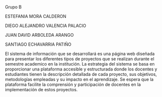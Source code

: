 Grupo B


ESTEFANIA MORA CALDERON

DIEGO ALEJANDRO VALENCIA PALACIO

JUAN DAVID ARBOLEDA ARANGO

SANTIAGO ECHAVARRIA PATIÑO

El sistema de información que se desarrollará es una página web diseñada para presentar los diferentes tipos de proyectos que se realizan durante el semestre academico en la institución. La estrategia del sistema se basa en proporcionar una plataforma accesible y estructurada donde los docentes y estudiantes tienen la descripción detallada de cada proyecto, sus objetivos, metodologías empleadas y su impacto en el aprendizaje. Se espera que la plataforma facilite la comprensión y participación de docentes en la implementación de estos proyectos.
